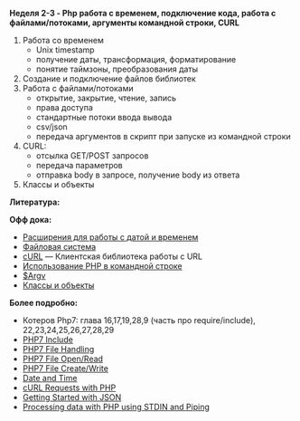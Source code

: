 **Неделя 2-3 - Php работа с временем, подключение кода, работа с файлами/потоками, аргументы командной строки, CURL**

1. Работа со временем
    *   Unix timestamp
    *   получение даты, трансформация, форматирование
    *   понятие таймзоны, преобразования даты
2. Создание и подключение файлов библиотек
3. Работа с файлами/потоками
    *   открытие, закрытие, чтение, запись
    *   права доступа
    *   стандартные потоки ввода вывода
    *   csv/json
    *   передача аргументов в скрипт при запуске из командной строки
4. CURL:
    *   отсылка GET/POST запросов
    *   передача параметров
    *   отправка body в запросе, получение body из ответа
5. Классы и объекты

**Литература:**

**Офф дока:**

*   [Расширения для работы с датой и временем](https://php.net/manual/ru/refs.calendar.php)
*   [Файловая система](https://php.net/manual/ru/book.filesystem.php)
*   [cURL](https://php.net/manual/ru/book.curl.php) — Клиентская библиотека работы с URL
*   [Использование PHP в командной строке](https://php.net/manual/ru/features.commandline.php)
*   [$Argv](https://www.php.net/manual/ru/reserved.variables.argv.php)
*   [Классы и объекты](https://www.php.net/manual/ru/language.oop5.php)

**Более подробно:**

*   Котеров Php7: глава 16,17,19,28,9 (часть про require/include), 22,23,24,25,26,27,28,29
*   [PHP7 Include](https://www.w3schools.com/php7/php7_include_require.asp)
*   [PHP7 File Handling](https://www.w3schools.com/php7/php7_file_handling.asp)
*   [PHP7 File Open/Read](https://www.w3schools.com/php7/php7_file_open_read.asp)
*   [PHP7 File Create/Write](https://www.w3schools.com/php7/php7_file_create_write.asp)
*   [Date and Time](https://phptherightway.com/#date_and_time)
*   [cURL Requests with PHP](https://codular.com/curl-with-php)
*   [Getting Started with JSON](https://codular.com/json)
*   [Processing data with PHP using STDIN and Piping](http://www.gregfreeman.io/2013/processing-data-with-php-using-stdin-and-piping/)